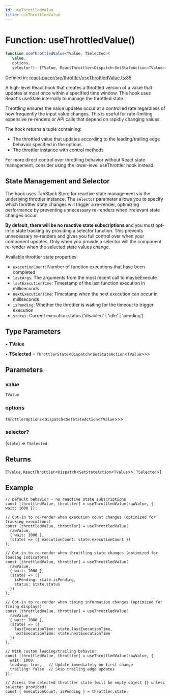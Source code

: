 ```yaml
---
id: useThrottledValue
title: useThrottledValue
---
```


<!-- DO NOT EDIT: this page is autogenerated from the type comments -->

# Function: useThrottledValue()

```ts
function useThrottledValue<TValue, TSelected>(
   value, 
   options, 
   selector?): [TValue, ReactThrottler<Dispatch<SetStateAction<TValue>>, TSelected>]
```

Defined in: [react-pacer/src/throttler/useThrottledValue.ts:85](https://github.com/TanStack/pacer/blob/main/packages/react-pacer/src/throttler/useThrottledValue.ts#L85)

A high-level React hook that creates a throttled version of a value that updates at most once within a specified time window.
This hook uses React's useState internally to manage the throttled state.

Throttling ensures the value updates occur at a controlled rate regardless of how frequently the input value changes.
This is useful for rate-limiting expensive re-renders or API calls that depend on rapidly changing values.

The hook returns a tuple containing:
- The throttled value that updates according to the leading/trailing edge behavior specified in the options
- The throttler instance with control methods

For more direct control over throttling behavior without React state management,
consider using the lower-level useThrottler hook instead.

## State Management and Selector

The hook uses TanStack Store for reactive state management via the underlying throttler instance.
The `selector` parameter allows you to specify which throttler state changes will trigger a re-render,
optimizing performance by preventing unnecessary re-renders when irrelevant state changes occur.

**By default, there will be no reactive state subscriptions** and you must opt-in to state
tracking by providing a selector function. This prevents unnecessary re-renders and gives you
full control over when your component updates. Only when you provide a selector will the
component re-render when the selected state values change.

Available throttler state properties:
- `executionCount`: Number of function executions that have been completed
- `lastArgs`: The arguments from the most recent call to maybeExecute
- `lastExecutionTime`: Timestamp of the last function execution in milliseconds
- `nextExecutionTime`: Timestamp when the next execution can occur in milliseconds
- `isPending`: Whether the throttler is waiting for the timeout to trigger execution
- `status`: Current execution status ('disabled' | 'idle' | 'pending')

## Type Parameters

• **TValue**

• **TSelected** = `ThrottlerState`\<`Dispatch`\<`SetStateAction`\<`TValue`\>\>\>

## Parameters

### value

`TValue`

### options

`ThrottlerOptions`\<`Dispatch`\<`SetStateAction`\<`TValue`\>\>\>

### selector?

(`state`) => `TSelected`

## Returns

\[`TValue`, [`ReactThrottler`](../../interfaces/reactthrottler.md)\<`Dispatch`\<`SetStateAction`\<`TValue`\>\>, `TSelected`\>\]

## Example

```tsx
// Default behavior - no reactive state subscriptions
const [throttledValue, throttler] = useThrottledValue(rawValue, { wait: 1000 });

// Opt-in to re-render when execution count changes (optimized for tracking executions)
const [throttledValue, throttler] = useThrottledValue(
  rawValue,
  { wait: 1000 },
  (state) => ({ executionCount: state.executionCount })
);

// Opt-in to re-render when throttling state changes (optimized for loading indicators)
const [throttledValue, throttler] = useThrottledValue(
  rawValue,
  { wait: 1000 },
  (state) => ({
    isPending: state.isPending,
    status: state.status
  })
);

// Opt-in to re-render when timing information changes (optimized for timing displays)
const [throttledValue, throttler] = useThrottledValue(
  rawValue,
  { wait: 1000 },
  (state) => ({
    lastExecutionTime: state.lastExecutionTime,
    nextExecutionTime: state.nextExecutionTime
  })
);

// With custom leading/trailing behavior
const [throttledValue, throttler] = useThrottledValue(rawValue, {
  wait: 1000,
  leading: true,   // Update immediately on first change
  trailing: false  // Skip trailing edge updates
});

// Access the selected throttler state (will be empty object {} unless selector provided)
const { executionCount, isPending } = throttler.state;
```
